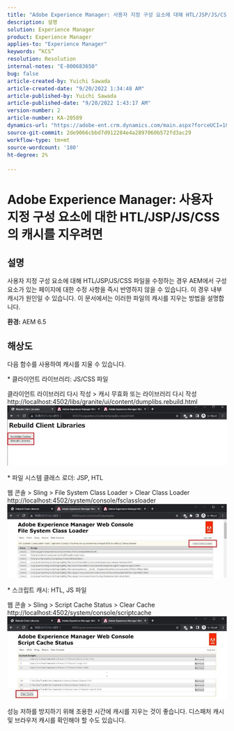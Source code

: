 ```yaml
---
title: "Adobe Experience Manager: 사용자 지정 구성 요소에 대해 HTL/JSP/JS/CSS의 캐시를 지우는 방법"
description: 설명
solution: Experience Manager
product: Experience Manager
applies-to: "Experience Manager"
keywords: “KCS”
resolution: Resolution
internal-notes: "E-000683650"
bug: false
article-created-by: Yuichi Sawada
article-created-date: "9/20/2022 1:34:48 AM"
article-published-by: Yuichi Sawada
article-published-date: "9/20/2022 1:43:17 AM"
version-number: 2
article-number: KA-20589
dynamics-url: "https://adobe-ent.crm.dynamics.com/main.aspx?forceUCI=1&pagetype=entityrecord&etn=knowledgearticle&id=c9815964-8438-ed11-9db1-0022480862c6"
source-git-commit: 2de9066cbbd7d912284e4a2897060b572fd3ac29
workflow-type: tm+mt
source-wordcount: '180'
ht-degree: 2%

---
```


# Adobe Experience Manager: 사용자 지정 구성 요소에 대한 HTL/JSP/JS/CSS의 캐시를 지우려면

## 설명


사용자 지정 구성 요소에 대해 HTL/JSP/JS/CSS 파일을 수정하는 경우 AEM에서 구성 요소가 있는 페이지에 대한 수정 사항을 즉시 반영하지 않을 수 있습니다. 이 경우 내부 캐시가 원인일 수 있습니다.
이 문서에서는 이러한 파일의 캐시를 지우는 방법을 설명합니다.

<b>환경:</b>
AEM 6.5


## 해상도


다음 함수를 사용하여 캐시를 지울 수 있습니다.

\* 클라이언트 라이브러리: JS/CSS 파일

클라이언트 라이브러리 다시 작성 > 캐시 무효화 또는 라이브러리 다시 작성 http://localhost:4502/libs/granite/ui/content/dumplibs.rebuild.html 
     ![](assets/ed2f2e85-af35-ed11-9db1-0022480869de.png)

\* 파일 시스템 클래스 로더: JSP, HTL

웹 콘솔 > Sling > File System Class Loader > Clear Class Loader http://localhost:4502/system/console/fsclassloader
     ![](assets/2438888b-af35-ed11-9db1-0022480869de.png)

\* 스크립트 캐시: HTL, JS 파일

웹 콘솔 > Sling > Script Cache Status > Clear Cache http://localhost:4502/system/console/scriptcache
     ![](assets/c97ddd91-af35-ed11-9db1-0022480869de.png)

성능 저하를 방지하기 위해 조용한 시간에 캐시를 지우는 것이 좋습니다.
디스패처 캐시 및 브라우저 캐시를 확인해야 할 수도 있습니다.
